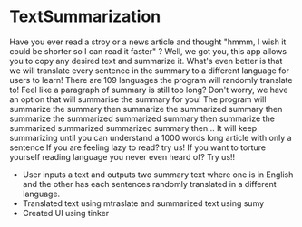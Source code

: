 # TextSummarization
Have you ever read a stroy or a news article and thought "hmmm, I wish it could be shorter so I can read it faster" ? 
Well, we got you, this app allows you to copy any desired text and summarize it.
What's even better is that we will translate every sentence in the summary to a different language for users to learn!
There are 109 languages the program will randomly translate to!
Feel like a paragraph of summary is still too long?
Don't worry, we have an option that will summarise the summary for you!
The program will summarize the summary then summarize the summarized summary then summarize the summarized summarized summary then summarize the summarized summarized summarized summary then...
It will keep summarizing until you can understand a 1000 words long article with only a sentence
If you are feeling lazy to read? try us!
If you want to torture yourself reading language you never even heard of? Try us!!
 

-  User inputs a text and outputs two summary text where one is in English and the other has each sentences randomly translated in a different language.
- Translated text using mtraslate and summarized text using sumy 
- Created UI using tinker
